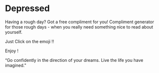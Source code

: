 # Depressed


 Having a rough day?
 Got a free compliment for you! 
 Compliment generator for those rough days - when you really need something nice to read about yourself.
 
 Just Click on the emoji !!
 
 Enjoy !
 
 “Go confidently in the direction of your dreams. Live the life you have imagined."

